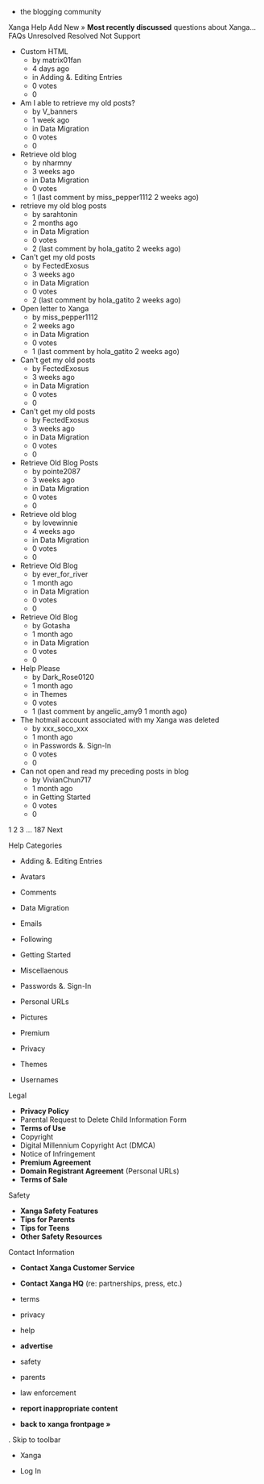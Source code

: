 *   the blogging community

Xanga Help Add New » **Most recently discussed** questions about Xanga… FAQs Unresolved Resolved Not Support

*   Custom HTML
    *   by matrix01fan
    *   4 days ago
    *   in Adding &. Editing Entries
    *   0 votes
    *   0
*   Am I able to retrieve my old posts?
    *   by V\_banners
    *   1 week ago
    *   in Data Migration
    *   0 votes
    *   0
*   Retrieve old blog
    *   by nharmny
    *   3 weeks ago
    *   in Data Migration
    *   0 votes
    *   1 (last comment by miss\_pepper1112 2 weeks ago)
*   retrieve my old blog posts
    *   by sarahtonin
    *   2 months ago
    *   in Data Migration
    *   0 votes
    *   2 (last comment by hola\_gatito 2 weeks ago)
*   Can't get my old posts
    *   by FectedExosus
    *   3 weeks ago
    *   in Data Migration
    *   0 votes
    *   2 (last comment by hola\_gatito 2 weeks ago)
*   Open letter to Xanga
    *   by miss\_pepper1112
    *   2 weeks ago
    *   in Data Migration
    *   0 votes
    *   1 (last comment by hola\_gatito 2 weeks ago)
*   Can't get my old posts
    *   by FectedExosus
    *   3 weeks ago
    *   in Data Migration
    *   0 votes
    *   0
*   Can't get my old posts
    *   by FectedExosus
    *   3 weeks ago
    *   in Data Migration
    *   0 votes
    *   0
*   Retrieve Old Blog Posts
    *   by pointe2087
    *   3 weeks ago
    *   in Data Migration
    *   0 votes
    *   0
*   Retrieve old blog
    *   by lovewinnie
    *   4 weeks ago
    *   in Data Migration
    *   0 votes
    *   0
*   Retrieve Old Blog
    *   by ever\_for\_river
    *   1 month ago
    *   in Data Migration
    *   0 votes
    *   0
*   Retrieve Old Blog
    *   by Gotasha
    *   1 month ago
    *   in Data Migration
    *   0 votes
    *   0
*   Help Please
    *   by Dark\_Rose0120
    *   1 month ago
    *   in Themes
    *   0 votes
    *   1 (last comment by angelic\_amy9 1 month ago)
*   The hotmail account associated with my Xanga was deleted
    *   by xxx\_soco\_xxx
    *   1 month ago
    *   in Passwords &. Sign-In
    *   0 votes
    *   0
*   Can not open and read my preceding posts in blog
    *   by VivianChun717
    *   1 month ago
    *   in Getting Started
    *   0 votes
    *   0

1 2 3 ... 187 Next

Help Categories

*   Adding &. Editing Entries
*   Avatars
*   Comments
*   Data Migration
*   Emails
*   Following
*   Getting Started
*   Miscellaenous

*   Passwords &. Sign-In
*   Personal URLs
*   Pictures
*   Premium
*   Privacy
*   Themes
*   Usernames

Legal

*   **Privacy Policy**
*   Parental Request to Delete Child Information Form
*   **Terms of Use**
*   Copyright
*   Digital Millennium Copyright Act (DMCA)
*   Notice of Infringement
*   **Premium Agreement**
*   **Domain Registrant Agreement** (Personal URLs)
*   **Terms of Sale**

Safety

*   **Xanga Safety Features**
*   **Tips for Parents**
*   **Tips for Teens**
*   **Other Safety Resources**

Contact Information

*   **Contact Xanga Customer Service**
*   **Contact Xanga HQ** (re: partnerships, press, etc.)

*   terms
*   privacy
*   help
*   **advertise**

*   safety
*   parents
*   law enforcement
*   **report inappropriate content**

*   **back to xanga frontpage »**

<img src="http://pixel.quantserve.com/pixel/p-87h-iNOVooym2.gif" style="display: none" height="1" width="1" alt="Quantcast"/>. Skip to toolbar

*   Xanga

*   Log In